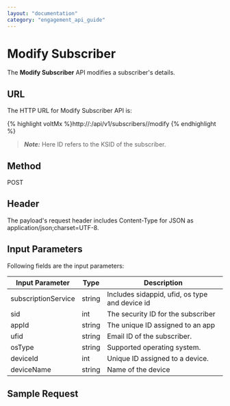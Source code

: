 ```yaml
---
layout: "documentation"
category: "engagement_api_guide"
---
```

                           

Modify Subscriber
=================

The **Modify Subscriber** API modifies a subscriber's details.

URL
---

The HTTP URL for Modify Subscriber API is:

{% highlight voltMx %}http://<host>:<port>/api/v1/subscribers/<id>/modify
{% endhighlight %}

> **_Note:_** Here ID refers to the KSID of the subscriber.

Method
------

POST

Header
------

The payload's request header includes Content-Type for JSON as application/json;charset=UTF-8.

Input Parameters
----------------

Following fields are the input parameters:

  
| Input Parameter | Type | Description |
| --- | --- | --- |
| subscriptionService | string | Includes sidappid, ufid, os type and device id |
| sid | int | The security ID for the subscriber |
| appId | string | The unique ID assigned to an app |
| ufid | string | Email ID of the subscriber. |
| osType | string | Supported operating system. |
| deviceId | int | Unique ID assigned to a device. |
| deviceName | string | Name of the device |

Sample Request
--------------
